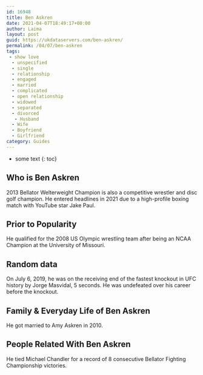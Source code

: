 ```yaml
---
id: 16948
title: Ben Askren
date: 2021-04-07T18:49:17+00:00
author: Laima
layout: post
guid: https://ukdataservers.com/ben-askren/
permalink: /04/07/ben-askren
tags:
 - show love
  - unspecified
  - single
  - relationship
  - engaged
  - married
  - complicated
  - open relationship
  - widowed
  - separated
  - divorced
   - Husband
  - Wife
  - Boyfriend
  - Girlfriend
category: Guides
---
```


* some text
{: toc}


## Who is Ben Askren
                  
                  
                  
2013 Bellator Welterweight Champion is also a competitive wrestler and disc golf champion. He entered headlines in 2021 due to a high-profile boxing match with YouTube star Jake Paul. 
                  
              
            
              
            
                
                
                
## Prior to Popularity
                  
                  
                  
He qualified for the 2008 US Olympic wrestling team after being an NCAA Champion at the University of Missouri. 
                  
              
            
              
            
                
                
                
## Random data
                  
                  
                  
On July 6, 2019, he was on the receiving end of the fastest knockout in UFC history by Jorge Masvidal, 5 seconds. He was undefeated over his career before the knockout. 
                  
              
            
              
            
                
                
                
## Family & Everyday Life of Ben Askren
                  
                  
                  
He got married to Amy Askren in 2010. 
                  
              
            
              
            
                
                
                
## People Related With Ben Askren
                  
                  
                  
He tied Michael Chandler for a record of 8 consecutive Bellator Fighting Championship victories. 
                  
              
            
              
            
                
              
            
              
              
            
            
              
            
          
          
          